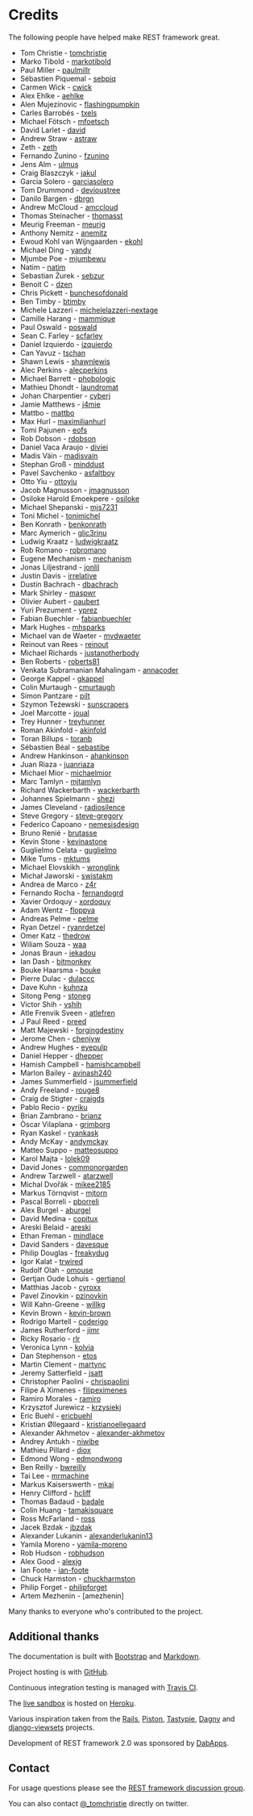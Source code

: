 # Credits

The following people have helped make REST framework great.

* Tom Christie - [tomchristie]
* Marko Tibold - [markotibold]
* Paul Miller - [paulmillr]
* Sébastien Piquemal - [sebpiq]
* Carmen Wick - [cwick]
* Alex Ehlke - [aehlke]
* Alen Mujezinovic - [flashingpumpkin]
* Carles Barrobés - [txels]
* Michael Fötsch - [mfoetsch]
* David Larlet - [david]
* Andrew Straw - [astraw]
* Zeth - [zeth]
* Fernando Zunino - [fzunino]
* Jens Alm - [ulmus]
* Craig Blaszczyk - [jakul]
* Garcia Solero - [garciasolero]
* Tom Drummond - [devioustree]
* Danilo Bargen - [dbrgn]
* Andrew McCloud - [amccloud]
* Thomas Steinacher - [thomasst]
* Meurig Freeman - [meurig]
* Anthony Nemitz - [anemitz]
* Ewoud Kohl van Wijngaarden - [ekohl]
* Michael Ding - [yandy]
* Mjumbe Poe - [mjumbewu]
* Natim - [natim]
* Sebastian Żurek - [sebzur]
* Benoit C - [dzen]
* Chris Pickett - [bunchesofdonald]
* Ben Timby - [btimby]
* Michele Lazzeri - [michelelazzeri-nextage]
* Camille Harang - [mammique]
* Paul Oswald - [poswald]
* Sean C. Farley - [scfarley]
* Daniel Izquierdo - [izquierdo]
* Can Yavuz - [tschan]
* Shawn Lewis - [shawnlewis]
* Alec Perkins - [alecperkins]
* Michael Barrett - [phobologic]
* Mathieu Dhondt - [laundromat]
* Johan Charpentier - [cyberj]
* Jamie Matthews - [j4mie]
* Mattbo - [mattbo]
* Max Hurl - [maximilianhurl]
* Tomi Pajunen - [eofs]
* Rob Dobson - [rdobson]
* Daniel Vaca Araujo - [diviei]
* Madis Väin - [madisvain]
* Stephan Groß - [minddust]
* Pavel Savchenko - [asfaltboy]
* Otto Yiu - [ottoyiu]
* Jacob Magnusson - [jmagnusson]
* Osiloke Harold Emoekpere - [osiloke]
* Michael Shepanski - [mjs7231]
* Toni Michel - [tonimichel]
* Ben Konrath - [benkonrath]
* Marc Aymerich - [glic3rinu]
* Ludwig Kraatz - [ludwigkraatz]
* Rob Romano - [robromano]
* Eugene Mechanism - [mechanism]
* Jonas Liljestrand - [jonlil]
* Justin Davis - [irrelative]
* Dustin Bachrach - [dbachrach]
* Mark Shirley - [maspwr]
* Olivier Aubert - [oaubert]
* Yuri Prezument - [yprez]
* Fabian Buechler - [fabianbuechler]
* Mark Hughes - [mhsparks]
* Michael van de Waeter - [mvdwaeter]
* Reinout van Rees - [reinout]
* Michael Richards - [justanotherbody]
* Ben Roberts - [roberts81]
* Venkata Subramanian Mahalingam - [annacoder]
* George Kappel - [gkappel]
* Colin Murtaugh - [cmurtaugh]
* Simon Pantzare - [pilt]
* Szymon Teżewski - [sunscrapers]
* Joel Marcotte - [joual]
* Trey Hunner - [treyhunner]
* Roman Akinfold - [akinfold]
* Toran Billups - [toranb]
* Sébastien Béal - [sebastibe]
* Andrew Hankinson - [ahankinson]
* Juan Riaza - [juanriaza]
* Michael Mior - [michaelmior]
* Marc Tamlyn - [mjtamlyn]
* Richard Wackerbarth - [wackerbarth]
* Johannes Spielmann - [shezi]
* James Cleveland - [radiosilence]
* Steve Gregory - [steve-gregory]
* Federico Capoano - [nemesisdesign]
* Bruno Renié - [brutasse]
* Kevin Stone - [kevinastone]
* Guglielmo Celata - [guglielmo]
* Mike Tums - [mktums]
* Michael Elovskikh - [wronglink]
* Michał Jaworski - [swistakm]
* Andrea de Marco - [z4r]
* Fernando Rocha - [fernandogrd]
* Xavier Ordoquy - [xordoquy]
* Adam Wentz - [floppya]
* Andreas Pelme - [pelme]
* Ryan Detzel - [ryanrdetzel]
* Omer Katz - [thedrow]
* Wiliam Souza - [waa]
* Jonas Braun - [iekadou]
* Ian Dash - [bitmonkey]
* Bouke Haarsma - [bouke]
* Pierre Dulac - [dulaccc]
* Dave Kuhn - [kuhnza]
* Sitong Peng - [stoneg]
* Victor Shih - [vshih]
* Atle Frenvik Sveen - [atlefren]
* J Paul Reed - [preed]
* Matt Majewski - [forgingdestiny]
* Jerome Chen - [chenjyw]
* Andrew Hughes - [eyepulp]
* Daniel Hepper - [dhepper]
* Hamish Campbell - [hamishcampbell]
* Marlon Bailey - [avinash240]
* James Summerfield - [jsummerfield]
* Andy Freeland - [rouge8]
* Craig de Stigter - [craigds]
* Pablo Recio - [pyriku]
* Brian Zambrano - [brianz]
* Òscar Vilaplana - [grimborg]
* Ryan Kaskel - [ryankask]
* Andy McKay - [andymckay]
* Matteo Suppo - [matteosuppo]
* Karol Majta - [lolek09]
* David Jones - [commonorgarden]
* Andrew Tarzwell - [atarzwell]
* Michal Dvořák - [mikee2185]
* Markus Törnqvist - [mjtorn]
* Pascal Borreli - [pborreli]
* Alex Burgel - [aburgel]
* David Medina - [copitux]
* Areski Belaid - [areski]
* Ethan Freman - [mindlace]
* David Sanders - [davesque]
* Philip Douglas - [freakydug]
* Igor Kalat - [trwired]
* Rudolf Olah - [omouse]
* Gertjan Oude Lohuis - [gertjanol]
* Matthias Jacob - [cyroxx]
* Pavel Zinovkin - [pzinovkin]
* Will Kahn-Greene - [willkg]
* Kevin Brown - [kevin-brown]
* Rodrigo Martell - [coderigo]
* James Rutherford - [jimr]
* Ricky Rosario - [rlr]
* Veronica Lynn - [kolvia]
* Dan Stephenson - [etos]
* Martin Clement - [martync]
* Jeremy Satterfield - [jsatt]
* Christopher Paolini - [chrispaolini]
* Filipe A Ximenes - [filipeximenes]
* Ramiro Morales - [ramiro]
* Krzysztof Jurewicz - [krzysiekj]
* Eric Buehl - [ericbuehl]
* Kristian Øllegaard - [kristianoellegaard]
* Alexander Akhmetov - [alexander-akhmetov]
* Andrey Antukh - [niwibe]
* Mathieu Pillard - [diox]
* Edmond Wong - [edmondwong]
* Ben Reilly - [bwreilly]
* Tai Lee - [mrmachine]
* Markus Kaiserswerth - [mkai]
* Henry Clifford - [hcliff]
* Thomas Badaud - [badale]
* Colin Huang - [tamakisquare]
* Ross McFarland - [ross]
* Jacek Bzdak - [jbzdak]
* Alexander Lukanin - [alexanderlukanin13]
* Yamila Moreno - [yamila-moreno]
* Rob Hudson - [robhudson]
* Alex Good - [alexjg]
* Ian Foote - [ian-foote]
* Chuck Harmston - [chuckharmston]
* Philip Forget - [philipforget]
* Artem Mezhenin - [amezhenin]

Many thanks to everyone who's contributed to the project.

## Additional thanks

The documentation is built with [Bootstrap] and [Markdown].

Project hosting is with [GitHub].

Continuous integration testing is managed with [Travis CI][travis-ci].

The [live sandbox][sandbox] is hosted on [Heroku].

Various inspiration taken from the [Rails], [Piston], [Tastypie], [Dagny] and [django-viewsets] projects.

Development of REST framework 2.0 was sponsored by [DabApps].

## Contact

For usage questions please see the [REST framework discussion group][group].

You can also contact [@_tomchristie][twitter] directly on twitter.

[twitter]: http://twitter.com/_tomchristie
[bootstrap]: http://twitter.github.com/bootstrap/
[markdown]: http://daringfireball.net/projects/markdown/
[github]: https://github.com/tomchristie/django-rest-framework
[travis-ci]: https://secure.travis-ci.org/tomchristie/django-rest-framework
[rails]: http://rubyonrails.org/
[piston]: https://bitbucket.org/jespern/django-piston
[tastypie]: https://github.com/toastdriven/django-tastypie
[dagny]: https://github.com/zacharyvoase/dagny
[django-viewsets]: https://github.com/BertrandBordage/django-viewsets
[dabapps]: http://lab.dabapps.com
[sandbox]: http://restframework.herokuapp.com/
[heroku]: http://www.heroku.com/
[group]: https://groups.google.com/forum/?fromgroups#!forum/django-rest-framework

[tomchristie]: https://github.com/tomchristie
[markotibold]: https://github.com/markotibold
[paulmillr]: https://github.com/paulmillr
[sebpiq]: https://github.com/sebpiq
[cwick]: https://github.com/cwick
[aehlke]: https://github.com/aehlke
[flashingpumpkin]: https://github.com/flashingpumpkin
[txels]: https://github.com/txels
[mfoetsch]: https://github.com/mfoetsch
[david]: https://github.com/david
[astraw]: https://github.com/astraw
[zeth]: https://github.com/zeth
[fzunino]: https://github.com/fzunino
[ulmus]: https://github.com/ulmus
[jakul]: https://github.com/jakul
[garciasolero]: https://github.com/garciasolero
[devioustree]: https://github.com/devioustree
[dbrgn]: https://github.com/dbrgn
[amccloud]: https://github.com/amccloud
[thomasst]: https://github.com/thomasst
[meurig]: https://github.com/meurig
[anemitz]: https://github.com/anemitz
[ekohl]: https://github.com/ekohl
[yandy]: https://github.com/yandy
[mjumbewu]: https://github.com/mjumbewu
[natim]: https://github.com/natim
[sebzur]: https://github.com/sebzur
[dzen]: https://github.com/dzen
[bunchesofdonald]: https://github.com/bunchesofdonald
[btimby]: https://github.com/btimby
[michelelazzeri-nextage]: https://github.com/michelelazzeri-nextage
[mammique]: https://github.com/mammique
[poswald]: https://github.com/poswald
[scfarley]: https://github.com/scfarley
[izquierdo]: https://github.com/izquierdo
[tschan]: https://github.com/tschan
[shawnlewis]: https://github.com/shawnlewis
[alecperkins]: https://github.com/alecperkins
[phobologic]: https://github.com/phobologic
[laundromat]: https://github.com/laundromat
[cyberj]: https://github.com/cyberj
[j4mie]: https://github.com/j4mie
[mattbo]: https://github.com/mattbo
[maximilianhurl]: https://github.com/maximilianhurl
[eofs]: https://github.com/eofs
[rdobson]: https://github.com/rdobson
[diviei]: https://github.com/diviei
[madisvain]: https://github.com/madisvain
[minddust]: https://github.com/minddust
[asfaltboy]: https://github.com/asfaltboy
[ottoyiu]: https://github.com/OttoYiu
[jmagnusson]: https://github.com/jmagnusson
[osiloke]: https://github.com/osiloke
[mjs7231]: https://github.com/mjs7231
[tonimichel]: https://github.com/tonimichel
[benkonrath]: https://github.com/benkonrath
[glic3rinu]: https://github.com/glic3rinu
[ludwigkraatz]: https://github.com/ludwigkraatz
[robromano]: https://github.com/robromano
[mechanism]: https://github.com/mechanism
[jonlil]: https://github.com/jonlil
[irrelative]: https://github.com/irrelative
[dbachrach]: https://github.com/dbachrach
[maspwr]: https://github.com/maspwr
[oaubert]: https://github.com/oaubert
[yprez]: https://github.com/yprez
[fabianbuechler]: https://github.com/fabianbuechler
[mhsparks]: https://github.com/mhsparks
[mvdwaeter]: https://github.com/mvdwaeter
[reinout]: https://github.com/reinout
[justanotherbody]: https://github.com/justanotherbody
[roberts81]: https://github.com/roberts81
[annacoder]: https://github.com/annacoder
[gkappel]: https://github.com/gkappel
[cmurtaugh]: https://github.com/cmurtaugh
[pilt]: https://github.com/pilt
[sunscrapers]: https://github.com/sunscrapers
[joual]: https://github.com/joual
[treyhunner]: https://github.com/treyhunner
[akinfold]: https://github.com/akinfold
[toranb]: https://github.com/toranb
[sebastibe]: https://github.com/sebastibe
[ahankinson]: https://github.com/ahankinson
[juanriaza]: https://github.com/juanriaza
[michaelmior]: https://github.com/michaelmior
[mjtamlyn]: https://github.com/mjtamlyn
[wackerbarth]: https://github.com/wackerbarth
[shezi]: https://github.com/shezi
[radiosilence]: https://github.com/radiosilence
[steve-gregory]: https://github.com/steve-gregory
[nemesisdesign]: https://github.com/nemesisdesign
[brutasse]: https://github.com/brutasse
[kevinastone]: https://github.com/kevinastone
[guglielmo]: https://github.com/guglielmo
[mktums]: https://github.com/mktums
[wronglink]: https://github.com/wronglink
[swistakm]: https://github.com/swistakm
[z4r]: https://github.com/z4r
[fernandogrd]: https://github.com/fernandogrd
[xordoquy]: https://github.com/xordoquy
[floppya]: https://github.com/floppya
[pelme]: https://github.com/pelme
[ryanrdetzel]: https://github.com/ryanrdetzel
[thedrow]: https://github.com/thedrow
[waa]: https://github.com/wiliamsouza
[iekadou]: https://github.com/iekadou
[bitmonkey]: https://github.com/bitmonkey
[bouke]: https://github.com/bouke
[dulaccc]: https://github.com/dulaccc
[kuhnza]: https://github.com/kuhnza
[stoneg]: https://github.com/stoneg
[vshih]: https://github.com/vshih
[atlefren]: https://github.com/atlefren
[preed]: https://github.com/preed
[forgingdestiny]: https://github.com/forgingdestiny
[chenjyw]: https://github.com/chenjyw
[eyepulp]: https://github.com/eyepulp
[dhepper]: https://github.com/dhepper
[hamishcampbell]: https://github.com/hamishcampbell
[avinash240]: https://github.com/avinash240
[jsummerfield]: https://github.com/jsummerfield
[rouge8]: https://github.com/rouge8
[craigds]: https://github.com/craigds
[pyriku]: https://github.com/pyriku
[brianz]: https://github.com/brianz
[grimborg]: https://github.com/grimborg
[ryankask]: https://github.com/ryankask
[andymckay]: https://github.com/andymckay
[matteosuppo]: https://github.com/matteosuppo
[lolek09]: https://github.com/lolek09
[commonorgarden]: https://github.com/commonorgarden
[atarzwell]: https://github.com/atarzwell
[mikee2185]: https://github.com/mikee2185
[mjtorn]: https://github.com/mjtorn
[pborreli]: https://github.com/pborreli
[aburgel]: https://github.com/aburgel
[copitux]: https://github.com/copitux
[areski]: https://github.com/areski
[mindlace]: https://github.com/mindlace
[davesque]: https://github.com/davesque
[freakydug]: https://github.com/freakydug
[trwired]: https://github.com/trwired
[omouse]: https://github.com/omouse
[gertjanol]: https://github.com/gertjanol
[cyroxx]: https://github.com/cyroxx
[pzinovkin]: https://github.com/pzinovkin
[coderigo]: https://github.com/coderigo
[willkg]: https://github.com/willkg
[kevin-brown]: https://github.com/kevin-brown
[jimr]: https://github.com/jimr
[rlr]: https://github.com/rlr
[kolvia]: https://github.com/kolvia
[etos]: https://github.com/etos
[martync]: https://github.com/martync
[jsatt]: https://github.com/jsatt
[chrispaolini]: https://github.com/chrispaolini
[filipeximenes]: https://github.com/filipeximenes
[ramiro]: https://github.com/ramiro
[krzysiekj]: https://github.com/krzysiekj
[ericbuehl]: https://github.com/ericbuehl
[kristianoellegaard]: https://github.com/kristianoellegaard
[alexander-akhmetov]: https://github.com/alexander-akhmetov
[niwibe]: https://github.com/niwibe
[diox]: https://github.com/diox
[edmondwong]: https://github.com/edmondwong
[bwreilly]: https://github.com/bwreilly
[mrmachine]: https://github.com/mrmachine
[mkai]: https://github.com/mkai
[hcliff]: https://github.com/hcliff
[badale]: https://github.com/badale
[tamakisquare]: https://github.com/tamakisquare
[ross]: https://github.com/ross
[jbzdak]: https://github.com/jbzdak
[alexanderlukanin13]: https://github.com/alexanderlukanin13
[yamila-moreno]: https://github.com/yamila-moreno
[robhudson]: https://github.com/robhudson
[alexjg]: https://github.com/alexjg
[ian-foote]: https://github.com/ian-foote
[chuckharmston]: https://github.com/chuckharmston
[philipforget]: https://github.com/philipforget
